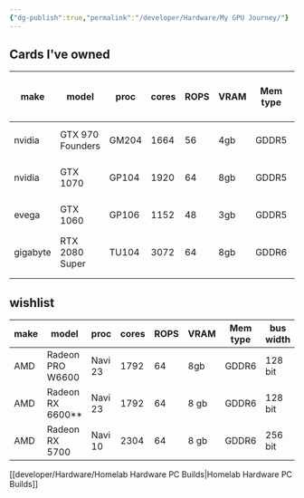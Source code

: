```yaml
---
{"dg-publish":true,"permalink":"/developer/Hardware/My GPU Journey/"}
---
```



## Cards I've owned
| make     | model            | proc  | cores | ROPS | VRAM | Mem type | bus width | power     | launch vs now price | Link                                                                       |
| -------- | ---------------- | ----- | ----- | ---- | ---- | -------- | --------- | --------- | ------------------- | -------------------------------------------------------------------------- |
| nvidia   | GTX 970 Founders | GM204 | 1664  | 56   | 4gb  | GDDR5    | 256 bit   | 148 W max | $329                | [link](https://www.techpowerup.com/gpu-specs/geforce-gtx-970.c2620)        |
| nvidia   | GTX 1070         | GP104 | 1920  | 64   | 8gb  | GDDR5    | 256 bit   | 150 W max | $379                | [link](https://www.techpowerup.com/gpu-specs/geforce-gtx-1070.c2840)       |
| evega    | GTX 1060         | GP106 | 1152  | 48   | 3gb  | GDDR5    | 192 bit   | 120 W max | $199                | [link](https://www.techpowerup.com/gpu-specs/geforce-gtx-1060-3-gb.c2867)  |
| gigabyte | RTX 2080 Super   | TU104 | 3072  | 64   | 8gb  | GDDR6    | 256       | 250 W max | $699                | [link](https://www.techpowerup.com/gpu-specs/geforce-rtx-2080-super.c3439) |
|          |                  |       |       |      |      |          |           |           |                     |                                                                            |
|          |                  |       |       |      |      |          |           |           |                     |                                                                            |


## wishlist
| make | model            | proc    | cores | ROPS | VRAM | Mem type | bus width | power     | price | Link                                                                 |
| ---- | ---------------- | ------- | ----- | ---- | ---- | -------- | --------- | --------- | ----- | -------------------------------------------------------------------- |
| AMD  | Radeon PRO W6600 | Navi 23 | 1792  | 64   | 8gb  | GDDR6    | 128 bit   | 100 W max | $649  | [link](https://www.techpowerup.com/gpu-specs/radeon-pro-w6600.c3818) |
| AMD  | Radeon RX 6600**   | Navi 23 | 1792  | 64   | 8 gb | GDDR6    | 128 bit   | 132 W max | $329  | [link](https://www.techpowerup.com/gpu-specs/radeon-rx-6600.c3696)   |
| AMD  | Radeon RX 5700   | Navi 10 | 2304  | 64   | 8 gb | GDDR6    | 256 bit   | 180 W max | $349  | [link](https://www.techpowerup.com/gpu-specs/radeon-rx-5700.c3437)                                                                     |
[[developer/Hardware/Homelab Hardware PC Builds\|Homelab Hardware PC Builds]]